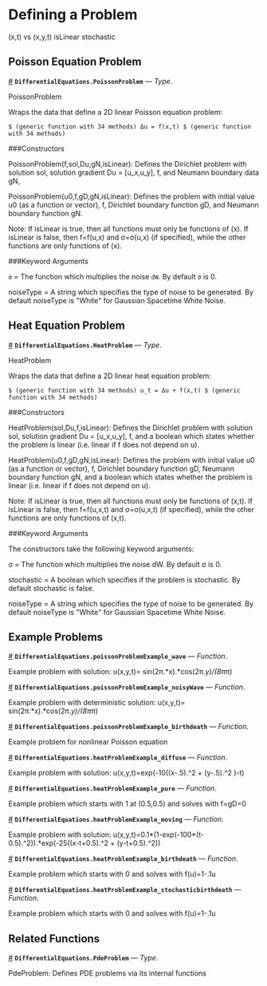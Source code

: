 
<a id='Defining-a-Problem-1'></a>

# Defining a Problem


(x,t) vs (x,y,t) isLinear stochastic


<a id='Poisson-Equation-Problem-1'></a>

## Poisson Equation Problem

<a id='DifferentialEquations.PoissonProblem' href='#DifferentialEquations.PoissonProblem'>#</a>
**`DifferentialEquations.PoissonProblem`** &mdash; *Type*.



PoissonProblem

Wraps the data that define a 2D linear Poisson equation problem:

`` $ (generic function with 34 methods) Δu = f(x,t) $ (generic function with 34 methods) ``

###Constructors

PoissonProblem(f,sol,Du,gN,isLinear): Defines the Dirichlet problem with solution sol, solution gradient Du = [u_x,u_y], f, and Neumann boundary data gN,

PoissonProblem(u0,f,gD,gN,isLinear): Defines the problem with initial value u0 (as a function or vector), f, Dirichlet boundary function gD, and Neumann boundary function gN.

Note: If isLinear is true, then all functions must only be functions of (x). If isLinear is false, then f=f(u,x) and σ=σ(u,x) (if specified), while the other functions are only functions of (x).

###Keyword Arguments

`σ` = The function which multiplies the noise `dW`. By default `σ` is 0.

noiseType = A string which specifies the type of noise to be generated. By default noiseType is "White" for Gaussian Spacetime White Noise.


<a id='Heat-Equation-Problem-1'></a>

## Heat Equation Problem

<a id='DifferentialEquations.HeatProblem' href='#DifferentialEquations.HeatProblem'>#</a>
**`DifferentialEquations.HeatProblem`** &mdash; *Type*.



HeatProblem

Wraps the data that define a 2D linear heat equation problem:

`` $ (generic function with 34 methods) u_t = Δu + f(x,t) $ (generic function with 34 methods) ``

###Constructors

HeatProblem(sol,Du,f,isLinear): Defines the Dirichlet problem with solution sol, solution gradient Du = [u_x,u_y], f, and a boolean which states whether the problem is linear (i.e. linear if f does not depend on u).

HeatProblem(u0,f,gD,gN,isLinear): Defines the problem with initial value u0 (as a function or vector), f, Dirichlet boundary function gD,  Neumann boundary function gN, and a boolean which states whether the problem is linear (i.e. linear if f does not depend on u).

Note: If isLinear is true, then all functions must only be functions of (x,t). If isLinear is false, then f=f(u,x,t) and σ=σ(u,x,t) (if specified), while the other functions are only functions of (x,t).

###Keyword Arguments

The constructors take the following keyword arguments:

σ = The function which multiplies the noise dW. By default σ is 0.

stochastic = A boolean which specifies if the problem is stochastic. By default stochastic is false.

noiseType = A string which specifies the type of noise to be generated. By default noiseType is "White" for Gaussian Spacetime White Noise.


<a id='Example-Problems-1'></a>

## Example Problems

<a id='DifferentialEquations.poissonProblemExample_wave' href='#DifferentialEquations.poissonProblemExample_wave'>#</a>
**`DifferentialEquations.poissonProblemExample_wave`** &mdash; *Function*.



Example problem with solution: u(x,y,t)= sin(2π.*x).*cos(2π.*y)/(8π*π)

<a id='DifferentialEquations.poissonProblemExample_noisyWave' href='#DifferentialEquations.poissonProblemExample_noisyWave'>#</a>
**`DifferentialEquations.poissonProblemExample_noisyWave`** &mdash; *Function*.



Example problem with deterministic solution: u(x,y,t)= sin(2π.*x).*cos(2π.*y)/(8π*π)

<a id='DifferentialEquations.poissonProblemExample_birthdeath' href='#DifferentialEquations.poissonProblemExample_birthdeath'>#</a>
**`DifferentialEquations.poissonProblemExample_birthdeath`** &mdash; *Function*.



Example problem for nonlinear Poisson equation

<a id='DifferentialEquations.heatProblemExample_diffuse' href='#DifferentialEquations.heatProblemExample_diffuse'>#</a>
**`DifferentialEquations.heatProblemExample_diffuse`** &mdash; *Function*.



Example problem with solution: u(x,y,t)=exp(-10((x-.5).^2 + (y-.5).^2 )-t)

<a id='DifferentialEquations.heatProblemExample_pure' href='#DifferentialEquations.heatProblemExample_pure'>#</a>
**`DifferentialEquations.heatProblemExample_pure`** &mdash; *Function*.



Example problem which starts with 1 at (0.5,0.5) and solves with f=gD=0

<a id='DifferentialEquations.heatProblemExample_moving' href='#DifferentialEquations.heatProblemExample_moving'>#</a>
**`DifferentialEquations.heatProblemExample_moving`** &mdash; *Function*.



Example problem with solution: u(x,y,t)=0.1*(1-exp(-100*(t-0.5).^2)).*exp(-25((x-t+0.5).^2 + (y-t+0.5).^2))

<a id='DifferentialEquations.heatProblemExample_birthdeath' href='#DifferentialEquations.heatProblemExample_birthdeath'>#</a>
**`DifferentialEquations.heatProblemExample_birthdeath`** &mdash; *Function*.



Example problem which starts with 0 and solves with f(u)=1-.1u

<a id='DifferentialEquations.heatProblemExample_stochasticbirthdeath' href='#DifferentialEquations.heatProblemExample_stochasticbirthdeath'>#</a>
**`DifferentialEquations.heatProblemExample_stochasticbirthdeath`** &mdash; *Function*.



Example problem which starts with 0 and solves with f(u)=1-.1u


<a id='Related-Functions-1'></a>

## Related Functions

<a id='DifferentialEquations.PdeProblem' href='#DifferentialEquations.PdeProblem'>#</a>
**`DifferentialEquations.PdeProblem`** &mdash; *Type*.



PdeProblem: Defines PDE problems via its internal functions

